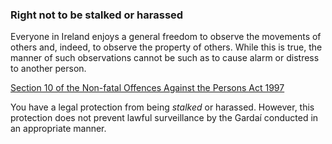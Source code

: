 ###  **Right not to be stalked or harassed**

Everyone in Ireland enjoys a general freedom to observe the movements of
others and, indeed, to observe the property of others. While this is true, the
manner of such observations cannot be such as to cause alarm or distress to
another person.

[ Section 10 of the Non-fatal Offences Against the Persons Act 1997
](http://www.irishstatutebook.ie/1997/en/act/pub/0026/sec0010.html#zza26y1997s10)

You have a legal protection from being _stalked_ or harassed. However, this
protection does not prevent lawful surveillance by the Gardaí conducted in an
appropriate manner.

